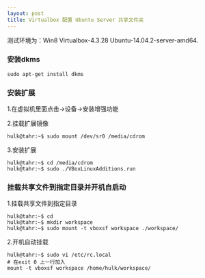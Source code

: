 ```yaml
---
layout: post
title: Virtualbox 配置 Ubuntu Server 共享文件夹
---
```


测试环境为：Win8 Virtualbox-4.3.28 Ubuntu-14.04.2-server-amd64.<!-- more -->

### 安装dkms

    sudo apt-get install dkms

### 安装扩展

1.在虚拟机里面点击->设备->安装增强功能

2.挂载扩展镜像

    hulk@tahr:~$ sudo mount /dev/sr0 /media/cdrom

3.安装扩展

    hulk@tahr:~$ cd /media/cdrom
    hulk@tahr:~$ sudo ./VBoxLinuxAdditions.run

### 挂载共享文件到指定目录并开机自启动

1.挂载共享文件到指定目录

    hulk@tahr:~$ cd
    hulk@tahr:~$ mkdir workspace
    hulk@tahr:~$ sudo mount -t vboxsf workspace ./workspace/

2.开机自动挂载

    hulk@tahr:~$ sudo vi /etc/rc.local
    # 在exit 0 上一行加入
    mount -t vboxsf workspace /home/hulk/workspace/
